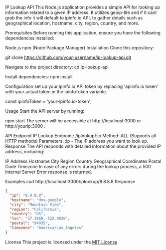 
IP Lookup API
This Node.js application provides a simple API for looking up information related to a given IP address. It utilizes geoip-lite and if it cant grab the info it will default to ipinfo.io API, to gather details such as geographical location, hostname, city, region, country, and more.

Prerequisites
Before running this application, ensure you have the following dependencies installed:

Node.js
npm (Node Package Manager)
Installation
Clone this repository:


git clone https://github.com/your-username/ip-lookup-api.git

Navigate to the project directory:
cd ip-lookup-api

Install dependencies:
npm install

Configuration
set up your ipinfo.io API token by replacing 'apiinfo.io token' with your actual token in the ipinfoToken variable.

const ipinfoToken = 'your-ipinfo.io-token';

Usage
Start the API server by running:

npm start
The server will be accessible at http://localhost:3000 or http://yourip:3000 .

API Endpoint
IP Lookup
Endpoint: /iplookup/:ip
Method: ALL (Supports all HTTP methods)
Parameters:
:ip - The IP address you want to look up.
Response
The API responds with detailed information about the provided IP address, including:

IP Address
Hostname
City
Region
Country
Geographical Coordinates
Postal Code
Timezone
In case of any errors during the lookup process, a 500 Internal Server Error response is returned.

Examples
curl http://localhost:3000/iplookup/8.8.8.8
Response
```json
{
  "ip": "8.8.8.8",
  "hostname": "dns.google",
  "city": "Mountain View",
  "region": "California",
  "country": "US",
  "loc": "37.3860,-122.0838",
  "postal": "94035",
  "timezone": "America/Los_Angeles"
}
```
License
This project is licensed under the [MIT License](https://opensource.org/licenses/MIT) 
